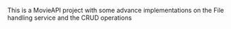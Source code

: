 This is a MovieAPI project with some advance implementations on the File handling service and the CRUD operations
